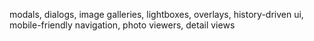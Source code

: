 modals, dialogs, image galleries, lightboxes, overlays, history-driven ui, mobile-friendly navigation, photo viewers, detail views